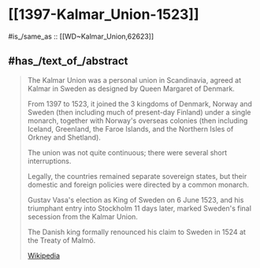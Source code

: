 
# [[1397-Kalmar_Union-1523]] 

#is_/same_as :: [[WD~Kalmar_Union,62623]] 

## #has_/text_of_/abstract 

> The Kalmar Union was a personal union in Scandinavia, 
> agreed at Kalmar in Sweden as designed by Queen Margaret of Denmark. 
> 
> From 1397 to 1523, it joined the 3 kingdoms of Denmark, Norway and Sweden 
> (then including much of present-day Finland) under a single monarch, 
> together with Norway's overseas colonies (then including Iceland, Greenland, the Faroe Islands, and the Northern Isles of Orkney and Shetland).
>
> The union was not quite continuous; there were several short interruptions. 
> 
> Legally, the countries remained separate sovereign states, 
> but their domestic and foreign policies were directed by a common monarch. 
> 
> Gustav Vasa's election as King of Sweden on 6 June 1523, 
> and his triumphant entry into Stockholm 11 days later, 
> marked Sweden's final secession from the Kalmar Union. 
> 
> The Danish king formally renounced his claim to Sweden in 1524 at the Treaty of Malmö.
>
> [Wikipedia](https://en.wikipedia.org/wiki/Kalmar%20Union) 

